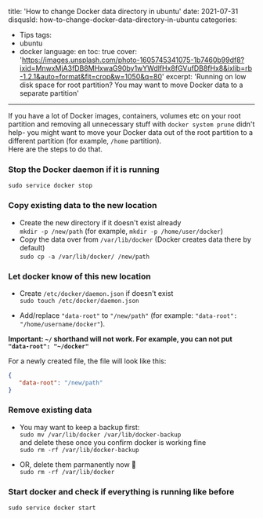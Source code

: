 title: 'How to change Docker data directory in ubuntu'
date: 2021-07-31
disqusId: how-to-change-docker-data-directory-in-ubuntu
categories:
- Tips
tags:
- ubuntu
- docker
language: en
toc: true
cover: 'https://images.unsplash.com/photo-1605745341075-1b7460b99df8?ixid=MnwxMjA3fDB8MHxwaG90by1wYWdlfHx8fGVufDB8fHx8&ixlib=rb-1.2.1&auto=format&fit=crop&w=1050&q=80'
excerpt: 'Running on low disk space for root partition? You may want to move Docker data to a separate partition'
---

If you have a lot of Docker images, containers, volumes etc on your root partition and removing all unnecessary stuff with `docker system prune` didn't help- you might want to move your Docker data out of the root partition to a different partition (for example, `/home` partition).  
Here are the steps to do that.  
  
### Stop the Docker daemon if it is running  
`sudo service docker stop`  
  
### Copy existing data to the new location  
- Create the new directory if it doesn't exist already    
`mkdir -p /new/path` (for example, `mkdir -p /home/user/docker`)  
- Copy the data over from `/var/lib/docker` (Docker creates data there by default)  
`sudo cp -a /var/lib/docker/ /new/path`  
  
### Let docker know of this new location
- Create `/etc/docker/daemon.json` if doesn't exist  
 `sudo touch /etc/docker/daemon.json`
  
- Add/replace `"data-root"` to `"/new/path"` (for example: `"data-root": "/home/username/docker"`).
  
**Important: `~/` shorthand will not work. For example, you can not put `"data-root": "~/docker"`**
  
For a newly created file, the file will look like this:  
```json
{ 
   "data-root": "/new/path" 
}
```
### Remove existing data
- You may want to keep a backup first:  
`sudo mv /var/lib/docker /var/lib/docker-backup`  
and delete these once you confirm docker is working fine  
`sudo rm -rf /var/lib/docker-backup`  
  
- OR, delete them parmanently now 🤷  
`sudo rm -rf /var/lib/docker`  
   
### Start docker and check if everything is running like before  
`sudo service docker start`  
